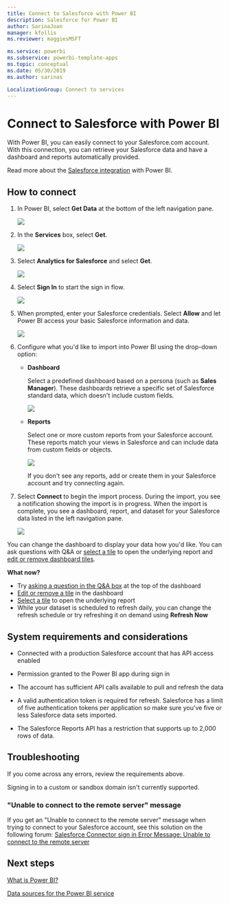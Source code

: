 ```yaml
---
title: Connect to Salesforce with Power BI
description: Salesforce for Power BI
author: SarinaJoan
manager: kfollis
ms.reviewer: maggiesMSFT

ms.service: powerbi
ms.subservice: powerbi-template-apps
ms.topic: conceptual
ms.date: 05/30/2019
ms.author: sarinas

LocalizationGroup: Connect to services
---
```


# Connect to Salesforce with Power BI
With Power BI, you can easily connect to your Salesforce.com account. With this connection, you can retrieve your Salesforce data and have a dashboard and reports automatically provided.

Read more about the [Salesforce integration](https://powerbi.microsoft.com/integrations/salesforce) with Power BI.

## How to connect
1. In Power BI, select **Get Data** at the bottom of the left navigation pane.
   
   ![](media/service-connect-to-salesforce/pbi_getdata.png) 
2. In the **Services** box, select **Get**.
   
   ![](media/service-connect-to-salesforce/pbi_getservices.png) 
3. Select **Analytics for Salesforce** and select **Get**.  
   
   ![](media/service-connect-to-salesforce/salesforce.png)
4. Select **Sign In** to start the sign in flow.
   
    ![](media/service-connect-to-salesforce/dialog.png)
5. When prompted, enter your Salesforce credentials. Select **Allow** and let Power BI access your basic Salesforce information and data.
   
   ![](media/service-connect-to-salesforce/sf_authorize.png)
6. Configure what you'd like to import into Power BI using the drop-down option:
   
   * **Dashboard**
     
     Select a predefined dashboard based on a persona (such as **Sales Manager**). These dashboards retrieve a specific set of Salesforce standard data, which doesn't include custom fields.
     
     ![](media/service-connect-to-salesforce/pbi_salesforcechooserole.png)
   * **Reports**
     
     Select one or more custom reports from your Salesforce account. These reports match your views in Salesforce and can include data from custom fields or objects.
     
     ![](media/service-connect-to-salesforce/pbi_salesforcereports.png)
     
     If you don't see any reports, add or create them in your Salesforce account and try connecting again.

7. Select **Connect** to begin the import process. During the import, you see a notification showing the import is in progress. When the import is complete, you see a dashboard, report, and dataset for your Salesforce data listed in the left navigation pane.
   
   ![](media/service-connect-to-salesforce/pbi_getdatasalesforcedash.png)

You can change the dashboard to display your data how you'd like. You can ask questions with Q&A or [select a tile](consumer/end-user-tiles.md) to open the underlying report and [edit or remove dashboard tiles](service-dashboard-edit-tile.md).

**What now?**

* Try [asking a question in the Q&A box](consumer/end-user-q-and-a.md) at the top of the dashboard
* [Edit or remove a tile](service-dashboard-edit-tile.md) in the dashboard
* [Select a tile](service-dashboard-tiles.md) to open the underlying report
* While your dataset is scheduled to refresh daily, you can change the refresh schedule or try refreshing it on demand using **Refresh Now**

## System requirements and considerations

- Connected with a production Salesforce account that has API access enabled

- Permission granted to the Power BI app during sign in

- The account has sufficient API calls available to pull and refresh the data

- A valid authentication token is required for refresh. Salesforce has a limit of five authentication tokens per application so make sure you've five or less Salesforce data sets imported.

- The Salesforce Reports API has a restriction that supports up to 2,000 rows of data.


## Troubleshooting

If you come across any errors, review the requirements above. 

Signing in to a custom or sandbox domain isn't currently supported.

### "Unable to connect to the remote server" message

If you get an "Unable to connect to the remote server" message when trying to connect to your Salesforce account, see this solution on the following forum: [Salesforce Connector sign in Error Message: Unable to connect to the remote server](https://www.outsystems.com/forums/Forum_TopicView.aspx?TopicId=17674&TopicName=log-in-error-message-unable-to-connect-to-the-remote-server&)


## Next steps
[What is Power BI?](fundamentals/power-bi-overview.md)

[Data sources for the Power BI service](service-get-data.md)

